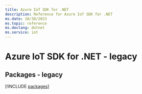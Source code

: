 ```yaml
---
title: Azure IoT SDK for .NET
description: Reference for Azure IoT SDK for .NET
ms.date: 10/30/2023
ms.topic: reference
ms.devlang: dotnet
ms.service: iot
---
```

# Azure IoT SDK for .NET - legacy
## Packages - legacy
[!INCLUDE [packages](iot-index.md)]